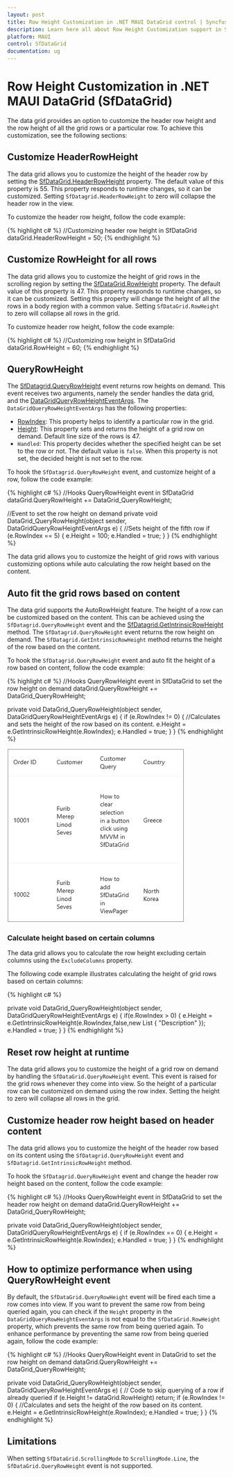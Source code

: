 ```yaml
---
layout: post
title: Row Height Customization in .NET MAUI DataGrid control | Syncfusion
description: Learn here all about Row Height Customization support in Syncfusion .NET MAUI DataGrid (SfDataGrid) control and more.
platform: MAUI
control: SfDataGrid
documentation: ug
---
```


# Row Height Customization in .NET MAUI DataGrid (SfDataGrid)

The data grid provides an option to customize the header row height and the row height of all the grid rows or a particular row. To achieve this customization, see the following sections:

## Customize HeaderRowHeight 

The data grid allows you to customize the height of the header row by setting the [SfDataGrid.HeaderRowHeight](https://help.syncfusion.com/cr/maui/Syncfusion.Maui.DataGrid.SfDataGrid.html#Syncfusion_Maui_DataGrid_SfDataGrid_HeaderRowHeight) property. The default value of this property is 55. This property responds to runtime changes, so it can be customized. Setting `SfDatagrid.HeaderRowHeight` to zero will collapse the header row in the view.

To customize the header row height, follow the code example:

{% highlight c# %}
//Customizing header row height in SfDataGrid
dataGrid.HeaderRowHeight = 50; 
{% endhighlight %}

## Customize RowHeight for all rows

The data grid allows you to customize the height of grid rows in the scrolling region by setting the [SfDataGrid.RowHeight](https://help.syncfusion.com/cr/maui/Syncfusion.Maui.DataGrid.SfDataGrid.html#Syncfusion_Maui_DataGrid_SfDataGrid_RowHeight) property. The default value of this property is 47. This property responds to runtime changes, so it can be customized. Setting this property will change the height of all the rows in a body region with a common value. Setting `SfDataGrid.RowHeight` to zero will collapse all rows in the grid.

To customize header row height, follow the code example:

{% highlight c# %}
//Customizing row height in SfDataGrid
dataGrid.RowHeight = 60;
{% endhighlight %}

## QueryRowHeight

The [SfDatagrid.QueryRowHeight](https://help.syncfusion.com/cr/maui/Syncfusion.Maui.DataGrid.SfDataGrid.html#Syncfusion_Maui_DataGrid_SfDataGrid_QueryRowHeight) event returns row heights on demand. This event receives two arguments, namely the sender handles the data grid, and the [DataGridQueryRowHeightEventArgs](https://help.syncfusion.com/cr/maui/Syncfusion.Maui.DataGrid.DataGridQueryRowHeightEventArgs.html). The `DataGridQueryRowHeightEventArgs` has the following properties:

 * [RowIndex](https://help.syncfusion.com/cr/maui/Syncfusion.Maui.DataGrid.DataGridQueryRowHeightEventArgs.html#Syncfusion_Maui_DataGrid_DataGridQueryRowHeightEventArgs_RowIndex): This property helps to identify a particular row in the grid.
 * [Height](https://help.syncfusion.com/cr/maui/Syncfusion.Maui.DataGrid.DataGridQueryRowHeightEventArgs.html#Syncfusion_Maui_DataGrid_DataGridQueryRowHeightEventArgs_Height): This property sets and returns the height of a grid row on demand. Default line size of the rows is 47.
 * `Handled`: This property decides whether the specified height can be set to the row or not. The default value is `false`. When this property is not set, the decided height is not set to the row.

To hook the `SfDatagrid.QueryRowHeight` event, and customize height of a row, follow the code example:

{% highlight c# %}
//Hooks QueryRowHeight event in SfDataGrid
dataGrid.QueryRowHeight += DataGrid_QueryRowHeight;

//Event to set the row height on demand
private void DataGrid_QueryRowHeight(object sender, DataGridQueryRowHeightEventArgs e)
{
    //Sets height of the fifth row
    if (e.RowIndex == 5)
    {
        e.Height = 100;
        e.Handled = true;
    }
} 
{% endhighlight %}

The data grid allows you to customize the height of grid rows with various customizing options while auto calculating the row height based on the content.

## Auto fit the grid rows based on content

The data grid supports the AutoRowHeight feature. The height of a row can be customized based on the content. This can be achieved using the `SfDatagrid.QueryRowHeight` event and the [SfDatagrid.GetIntrinsicRowHeight](https://help.syncfusion.com/cr/maui/Syncfusion.Maui.DataGrid.DataGridQueryRowHeightEventArgs.html#Syncfusion_Maui_DataGrid_DataGridQueryRowHeightEventArgs_GetIntrinsicRowHeight_System_Int32_System_Boolean_System_Collections_Generic_List_System_String__) method. The `SfDatagrid.QueryRowHeight` event returns the row height on demand. The `SfDatagrid.GetIntrinsicRowHeight` method returns the height of the row based on the content.

To hook the `SfDatagrid.QueryRowHeight` event and auto fit the height of a row based on content, follow the code example:

{% highlight c# %}
//Hooks QueryRowHeight event in SfDataGrid to set the row height on demand
dataGrid.QueryRowHeight += DataGrid_QueryRowHeight;

private void DataGrid_QueryRowHeight(object sender, DataGridQueryRowHeightEventArgs e)
{
    if (e.RowIndex != 0)
    {
        //Calculates and sets the height of the row based on its content.
        e.Height = e.GetIntrinsicRowHeight(e.RowIndex);
        e.Handled = true;
    }
}
{% endhighlight %}

![MAUI DataGrid AutoFit based on row content](Images\row-height-customization\maui-datagrid-autofit.png)

### Calculate height based on certain columns

The data grid allows you to calculate the row height excluding certain columns using the `ExcludeColumns` property.

The following code example illustrates calculating the height of grid rows based on certain columns:

{% highlight c# %}
 
private void DataGrid_QueryRowHeight(object sender, DataGridQueryRowHeightEventArgs e)
{
   if(e.RowIndex > 0)
    {
        e.Height = e.GetIntrinsicRowHeight(e.RowIndex,false,new List<string> { "Description" });        
        e.Handled = true;
    }
}
{% endhighlight %}

## Reset row height at runtime

The data grid allows you to customize the height of a grid row on demand by handling the `SfDataGrid.QueryRowHeight` event. This event is raised for the grid rows whenever they come into view. So the height of a particular row can be customized on demand using the row index. Setting the height to zero will collapse all rows in the grid. 

## Customize header row height based on header content

The data grid allows you to customize the height of the header row based on its content using the `SfDatagrid.QueryRowHeight` event and `SfDatagrid.GetIntrinsicRowHeight` method.

To hook the `SfDatagrid.QueryRowHeight` event and change the header row height based on the content, follow the code example:

{% highlight c# %}
//Hooks QueryRowHeight event in SfDataGrid to set the header row height on demand
dataGrid.QueryRowHeight += DataGrid_QueryRowHeight;

private void DataGrid_QueryRowHeight(object sender, DataGridQueryRowHeightEventArgs e)
{
    if (e.RowIndex == 0)
    {
        e.Height = e.GetIntrinsicRowHeight(e.RowIndex);
        e.Handled = true;
    }
}
{% endhighlight %}

## How to optimize performance when using QueryRowHeight event

By default, the `SfDataGrid.QueryRowHeight` event will be fired each time a row comes into view. If you want to prevent the same row from being queried again, you can check if the `Height` property in the `DataGridQueryRowHeightEventArgs` is not equal to the `SfDataGrid.RowHeight` property, which prevents the same row from being queried again. To enhance performance by preventing the same row from being queried again, follow the code example:

{% highlight c# %}
//Hooks QueryRowHeight event in DataGrid to set the row height on demand
dataGrid.QueryRowHeight += DataGrid_QueryRowHeight;

private void DataGrid_QueryRowHeight(object sender, DataGridQueryRowHeightEventArgs e)
{
    // Code to skip querying of a row if already queried
    if (e.Height != dataGrid.RowHeight)
        return;
    if (e.RowIndex != 0)
    {
        //Calculates and sets the height of the row based on its content.
        e.Height = e.GetIntrinsicRowHeight(e.RowIndex);
        e.Handled = true;
    }
}
{% endhighlight %}

## Limitations

When setting `SfDataGrid.ScrollingMode` to `ScrollingMode.Line`, the `SfDataGrid.QueryRowHeight` event is not supported.